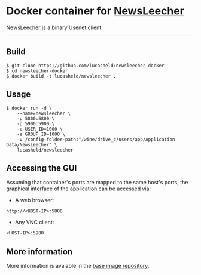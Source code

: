 # Docker container for [NewsLeecher](https://www.newsleecher.com/)

NewsLeecher is a binary Usenet client.

---

## Build

```
$ git clone https://github.com/lucasheld/newsleecher-docker
$ cd newsleecher-docker
$ docker build -t lucasheld/newsleecher .
```

## Usage

```
$ docker run -d \
    --name=newsleecher \
    -p 5800:5800 \
    -p 5900:5900 \
    -e USER_ID=1000 \
    -e GROUP_ID=1000 \
    -v /config-folder-path:"/wine/drive_c/users/app/Application Data/NewsLeecher" \
    lucasheld/newsleecher
```

## Accessing the GUI

Assuming that container's ports are mapped to the same host's ports, the
graphical interface of the application can be accessed via:

- A web browser:

```
http://<HOST-IP>:5800
```

- Any VNC client:

```
<HOST-IP>:5900
```

## More information

More information is avaiable in the [base image repository](https://github.com/jlesage/docker-baseimage-gui).
